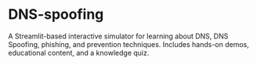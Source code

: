 # DNS-spoofing
A Streamlit-based interactive simulator for learning about DNS, DNS Spoofing, phishing, and prevention techniques. Includes hands-on demos, educational content, and a knowledge quiz.
